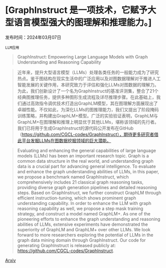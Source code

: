 # [GraphInstruct 是一项技术，它赋予大型语言模型强大的图理解和推理能力。]

发布时间：2024年03月07日

`LLM应用`

> GraphInstruct: Empowering Large Language Models with Graph Understanding and Reasoning Capability

> 近年来，提升大型语言模型（LLMs）处理各类任务的一般能力成为了研究热点。鉴于图结构在现实生活中的广泛应用以及对图数据理解对于推进人工智能发展的关键作用，本研究致力于评估和强化LLMs对图数据的理解力。为此，我们创新设计了一个名为GraphInstruct的基准评测集，整合了21个经典图推理任务，提供多种图形生成流程及详尽推理步骤。在此基础上，我们通过高效指令调优技术打造出GraphLM模型，其在图理解方面展现出了卓越性能。不仅如此，为深化LLMs的图推理能力，我们又提出了阶段掩码训练策略，并构建出GraphLM+模型。广泛的实验验证表明，GraphLM与GraphLM+在图理解和推理上明显优于其他LLMs，堪称该领域的先行者。我们已将用于生成GraphInstruct的源代码公开发布在GitHub（https://github.com/CGCL-codes/GraphInstruct），期待更多研究者借此平台发掘LLMs在图数据挖掘领域的巨大潜能。

> Evaluating and enhancing the general capabilities of large language models (LLMs) has been an important research topic. Graph is a common data structure in the real world, and understanding graph data is a crucial part for advancing general intelligence. To evaluate and enhance the graph understanding abilities of LLMs, in this paper, we propose a benchmark named GraphInstruct, which comprehensively includes 21 classical graph reasoning tasks, providing diverse graph generation pipelines and detailed reasoning steps. Based on GraphInstruct, we further construct GraphLM through efficient instruction-tuning, which shows prominent graph understanding capability. In order to enhance the LLM with graph reasoning capability as well, we propose a step mask training strategy, and construct a model named GraphLM+. As one of the pioneering efforts to enhance the graph understanding and reasoning abilities of LLMs, extensive experiments have demonstrated the superiority of GraphLM and GraphLM+ over other LLMs. We look forward to more researchers exploring the potential of LLMs in the graph data mining domain through GraphInstruct. Our code for generating GraphInstruct is released publicly at: https://github.com/CGCL-codes/GraphInstruct.

[Arxiv](https://arxiv.org/abs/2403.04483)